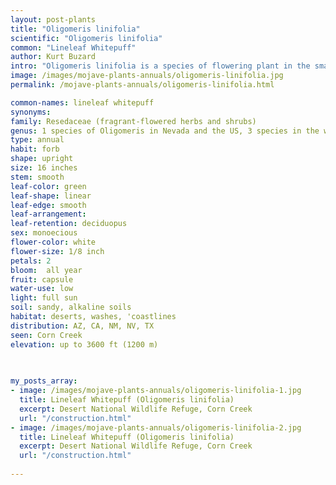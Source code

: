 ```yaml
---
layout: post-plants
title: "Oligomeris linifolia"
scientific: "Oligomeris linifolia"
common: "Lineleaf Whitepuff"
author: Kurt Buzard
intro: "Oligomeris linifolia is a species of flowering plant in the small family Resedaceae known by the common name lineleaf whitepuff. It is native to parts of the Middle East and the Indian subcontinent, as well as southern Europe and North Africa, and the southwestern United States and northern Mexico. It grows in many types of habitat, including disturbed areas and saline soils, in deserts, plains, coastline, and other places. It is a fleshy annual plant, producing several erect, ribbed stems 35 to 45 centimeters in maximum height. The linear or widely lance-shaped leaves are narrow, up to 4.5 centimeters long but only a few millimeters wide. The flowers occur in long, erect spikes. Each flower is a rounded, lobed, pocket-like structure with 4 curving sepals and usually two whitish petals which may be partially fused together. The fruit is a capsule a few millimeters long containing tiny shiny black seeds."
image: /images/mojave-plants-annuals/oligomeris-linifolia.jpg
permalink: /mojave-plants-annuals/oligomeris-linifolia.html

common-names: lineleaf whitepuff
synonyms: 
family: Resedaceae (fragrant-flowered herbs and shrubs)
genus: 1 species of Oligomeris in Nevada and the US, 3 species in the world
type: annual
habit: forb
shape: upright
size: 16 inches
stem: smooth
leaf-color: green
leaf-shape: linear
leaf-edge: smooth
leaf-arrangement: 
leaf-retention: deciduopus
sex: monoecious
flower-color: white
flower-size: 1/8 inch
petals: 2
bloom:  all year
fruit: capsule
water-use: low
light: full sun
soil: sandy, alkaline soils
habitat: deserts, washes, 'coastlines
distribution: AZ, CA, NM, NV, TX
seen: Corn Creek
elevation: up to 3600 ft (1200 m)
 
   

my_posts_array:
- image: /images/mojave-plants-annuals/oligomeris-linifolia-1.jpg
  title: Lineleaf Whitepuff (Oligomeris linifolia)
  excerpt: Desert National Wildlife Refuge, Corn Creek
  url: "/construction.html"
- image: /images/mojave-plants-annuals/oligomeris-linifolia-2.jpg
  title: Lineleaf Whitepuff (Oligomeris linifolia)
  excerpt: Desert National Wildlife Refuge, Corn Creek
  url: "/construction.html"
 
---
```

  
  
 <p></p>
  